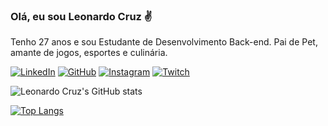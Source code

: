 
### Olá, eu sou Leonardo Cruz ✌️
Tenho 27 anos e sou Estudante de Desenvolvimento Back-end.
Pai de Pet, amante de jogos, esportes e culinária.

[![LinkedIn](https://img.shields.io/badge/LinkedIn-0077B5?style=for-the-badge&logo=linkedin&logoColor=white)](https://www.linkedin.com/in/leonardovfcruz/)
[![GitHub](https://img.shields.io/badge/GitHub-100000?style=for-the-badge&logo=github&logoColor=white)](https://github.com/uKrZzz1)
[![Instagram](https://img.shields.io/badge/Instagram-E4405F?style=for-the-badge&logo=instagram&logoColor=white)](https://www.instagram.com/_ucruz/)
[![Twitch](https://img.shields.io/badge/Twitch-9146FF?style=for-the-badge&logo=twitch&logoColor=)](https://www.twitch.tv/ucruz3)

![Leonardo Cruz's GitHub stats](https://github-readme-stats.vercel.app/api?username=uKrZzz1&show_icons=true&theme=dracula)

[![Top Langs](https://github-readme-stats.vercel.app/api/top-langs/?username=uKrZzz1)](https://github.com/anuraghazra/github-readme-stats)
